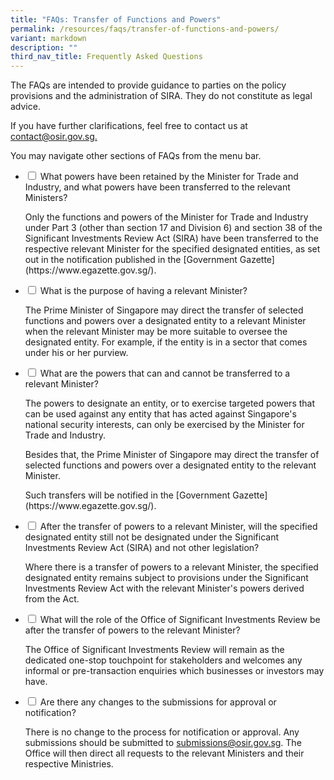 ```yaml
---
title: "FAQs: Transfer of Functions and Powers"
permalink: /resources/faqs/transfer-of-functions-and-powers/
variant: markdown
description: ""
third_nav_title: Frequently Asked Questions
---
```

<p>The FAQs are intended to provide guidance to parties on the policy provisions
and the administration of SIRA. They do not constitute as legal advice.</p>
<p>If you have further clarifications, feel free to contact us at <a href="" rel="noopener nofollow" target="_blank">contact@osir.gov.sg.</a>
</p>
<p>You may navigate other sections of FAQs from the menu bar.</p>

<ul class="jekyllcodex_accordion">  
  
<li><input type="checkbox" id="accordion1">  
<label for="accordion1">What powers have been retained by the Minister for Trade and Industry, and what powers have been transferred to the relevant Ministers?</label><div>  
<p>Only the functions and powers of the Minister for Trade and Industry under Part 3 (other than section 17 and Division 6) and section 38 of the Significant Investments Review Act (SIRA) have been transferred to the respective relevant Minister for the specified designated entities, as set out in the notification published in the [Government Gazette](https://www.egazette.gov.sg/).</p>  
</div></li>  
  
<li><input type="checkbox" id="accordion2">  
<label for="accordion2">What is the purpose of having a relevant Minister?</label><div>  
<p>The Prime Minister of Singapore may direct the transfer of selected functions and powers over a designated entity to a relevant Minister when the relevant Minister may be more suitable to oversee the designated entity. For example, if the entity is in a sector that comes under his or her purview.</p>  
</div></li>  
  
<li><input type="checkbox" id="accordion3">  
<label for="accordion3">What are the powers that can and cannot be transferred to a relevant Minister?</label><div>  
<p>The powers to designate an entity, or to exercise targeted powers that can be used against any entity that has acted against Singapore's national security interests, can only be exercised by the Minister for Trade and Industry.
</p><p> Besides that, the Prime Minister of Singapore may direct the transfer of selected functions and powers over a designated entity to the relevant Minister.</p>
<p> Such transfers will be notified in the [Government Gazette](https://www.egazette.gov.sg/). </p>
</div></li>  
 
<li><input type="checkbox" id="accordion4">  
<label for="accordion4">After the transfer of powers to a relevant Minister, will the specified designated entity still not be designated under the Significant Investments Review Act (SIRA) and not other legislation?</label><div>  
<p>Where there is a transfer of powers to a relevant Minister, the specified designated entity remains subject to provisions under the Significant Investments Review Act with the relevant Minister's powers derived from the Act.</p>
</div></li>  

<li><input type="checkbox" id="accordion5">  
<label for="accordion5">What will the role of the Office of Significant Investments Review be after the transfer of powers to the relevant Minister?</label><div>  
<p>The Office of Significant Investments Review will remain as the dedicated one-stop touchpoint for stakeholders and welcomes any informal or pre-transaction enquiries which businesses or investors may have.</p>
</div></li>  

<li><input type="checkbox" id="accordion6">  
<label for="accordion6">Are there any changes to the submissions for approval or notification?</label><div>  
<p>There is no change to the process for notification or approval. Any submissions should be submitted to <a href="" rel="noopener nofollow" target="_blank">submissions@osir.gov.sg</a>. The Office will then direct all requests to the relevant Ministers and their respective Ministries. </p>
</div></li>  

</ul>